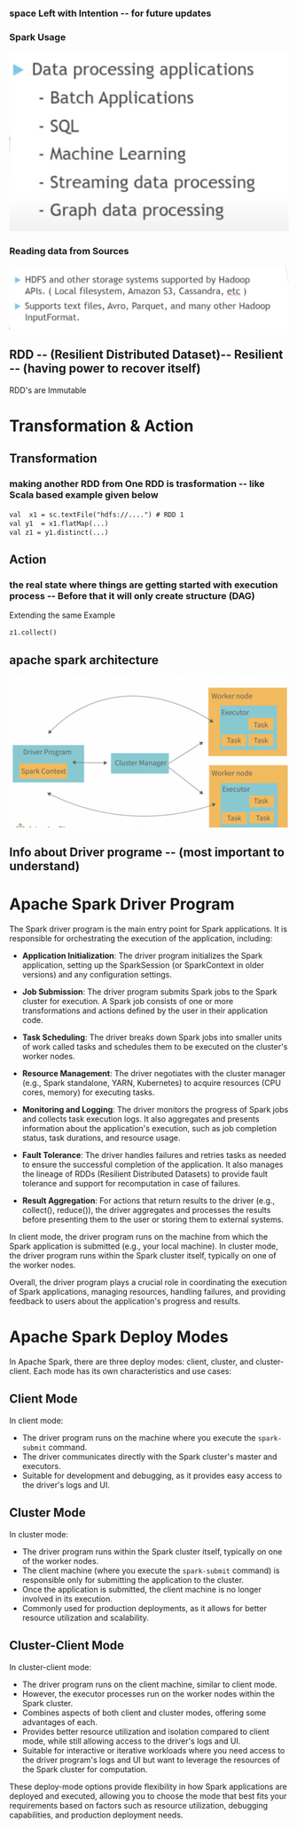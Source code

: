 

### space Left with Intention -- for future updates 

### Spark Usage 

<img src="usage.png">

### Reading data from Sources 

<img src="hdd1.png">

## RDD -- (Resilient Distributed Dataset)-- Resilient -- (having power to recover itself)

<p> RDD's are Immutable </p>

# Transformation & Action 

## Transformation 
### making another RDD from One RDD is trasformation -- like Scala based example given below 

```
val  x1 = sc.textFile("hdfs://....") # RDD 1
val y1  = x1.flatMap(...)
val z1 = y1.distinct(...)
```

## Action 

### the real state where things are getting started with execution process -- Before that it will only create structure (DAG)

<p> Extending the same Example </p>

```
z1.collect() 
```

## apache spark architecture 

<img src="spark_arch.png">

## Info about Driver programe -- (most important to understand)

# Apache Spark Driver Program

The Spark driver program is the main entry point for Spark applications. It is responsible for orchestrating the execution of the application, including:

- **Application Initialization**: The driver program initializes the Spark application, setting up the SparkSession (or SparkContext in older versions) and any configuration settings.

- **Job Submission**: The driver program submits Spark jobs to the Spark cluster for execution. A Spark job consists of one or more transformations and actions defined by the user in their application code.

- **Task Scheduling**: The driver breaks down Spark jobs into smaller units of work called tasks and schedules them to be executed on the cluster's worker nodes.

- **Resource Management**: The driver negotiates with the cluster manager (e.g., Spark standalone, YARN, Kubernetes) to acquire resources (CPU cores, memory) for executing tasks.

- **Monitoring and Logging**: The driver monitors the progress of Spark jobs and collects task execution logs. It also aggregates and presents information about the application's execution, such as job completion status, task durations, and resource usage.

- **Fault Tolerance**: The driver handles failures and retries tasks as needed to ensure the successful completion of the application. It also manages the lineage of RDDs (Resilient Distributed Datasets) to provide fault tolerance and support for recomputation in case of failures.

- **Result Aggregation**: For actions that return results to the driver (e.g., collect(), reduce()), the driver aggregates and processes the results before presenting them to the user or storing them to external systems.

In client mode, the driver program runs on the machine from which the Spark application is submitted (e.g., your local machine). In cluster mode, the driver program runs within the Spark cluster itself, typically on one of the worker nodes.

Overall, the driver program plays a crucial role in coordinating the execution of Spark applications, managing resources, handling failures, and providing feedback to users about the application's progress and results.


# Apache Spark Deploy Modes

In Apache Spark, there are three deploy modes: client, cluster, and cluster-client. Each mode has its own characteristics and use cases:

## Client Mode

In client mode:

- The driver program runs on the machine where you execute the `spark-submit` command.
- The driver communicates directly with the Spark cluster's master and executors.
- Suitable for development and debugging, as it provides easy access to the driver's logs and UI.

## Cluster Mode

In cluster mode:

- The driver program runs within the Spark cluster itself, typically on one of the worker nodes.
- The client machine (where you execute the `spark-submit` command) is responsible only for submitting the application to the cluster.
- Once the application is submitted, the client machine is no longer involved in its execution.
- Commonly used for production deployments, as it allows for better resource utilization and scalability.

## Cluster-Client Mode

In cluster-client mode:

- The driver program runs on the client machine, similar to client mode.
- However, the executor processes run on the worker nodes within the Spark cluster.
- Combines aspects of both client and cluster modes, offering some advantages of each.
- Provides better resource utilization and isolation compared to client mode, while still allowing access to the driver's logs and UI.
- Suitable for interactive or iterative workloads where you need access to the driver program's logs and UI but want to leverage the resources of the Spark cluster for computation.

These deploy-mode options provide flexibility in how Spark applications are deployed and executed, allowing you to choose the mode that best fits your requirements based on factors such as resource utilization, debugging capabilities, and production deployment needs.

